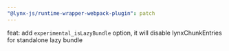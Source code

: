 ```yaml
---
"@lynx-js/runtime-wrapper-webpack-plugin": patch
---
```


feat: add `experimental_isLazyBundle` option, it will disable lynxChunkEntries for standalone lazy bundle
